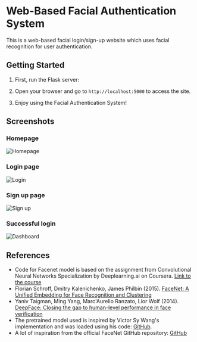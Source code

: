# Web-Based Facial Authentication System

This is a web-based facial login/sign-up website which uses facial recognition for user authentication.


## Getting Started

1. First, run the Flask server:

2. Open your browser and go to `http://localhost:5000` to access the site.

3. Enjoy using the Facial Authentication System!

## Screenshots

### Homepage
![Homepage](static/images/1.jpg)

### Login page
![Login](static/images/2.jpg)

### Sign up page
![Sign up](static/images/3.jpg)

### Successful login
![Dashboard](static/images/4.jpg)

## References

- Code for Facenet model is based on the assignment from Convolutional Neural Networks Specialization by Deeplearning.ai on Coursera.
[Link to the course](https://www.coursera.org/learn/convolutional-neural-networks/home/welcome)
- Florian Schroff, Dmitry Kalenichenko, James Philbin (2015). [FaceNet: A Unified Embedding for Face Recognition and Clustering](https://arxiv.org/pdf/1503.03832.pdf)
- Yaniv Taigman, Ming Yang, Marc'Aurelio Ranzato, Lior Wolf (2014). [DeepFace: Closing the gap to human-level performance in face verification](https://research.fb.com/wp-content/uploads/2016/11/deepface-closing-the-gap-to-human-level-performance-in-face-verification.pdf)
- The pretrained model used is inspired by Victor Sy Wang's implementation and was loaded using his code: [GitHub](https://github.com/iwantooxxoox/Keras-OpenFace).
- A lot of inspiration from the official FaceNet GitHub repository: [GitHub](https://github.com/davidsandberg/facenet)


